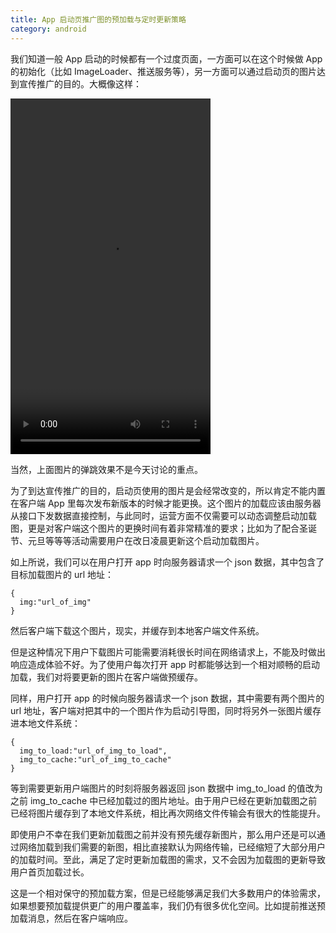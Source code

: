 ```yaml
---
title: App 启动页推广图的预加载与定时更新策略
category: android
---
```


我们知道一般 App 启动的时候都有一个过度页面，一方面可以在这个时候做 App 的初始化（比如 ImageLoader、推送服务等），另一方面可以通过启动页的图片达到宣传推广的目的。大概像这样：
<!--more-->

<video width="320" height="569" controls="controls">
<source src="/i/2015-12-17-1.mp4" type="video/mp4" />
</video>

当然，上面图片的弹跳效果不是今天讨论的重点。

为了到达宣传推广的目的，启动页使用的图片是会经常改变的，所以肯定不能内置在客户端 App 里每次发布新版本的时候才能更换。这个图片的加载应该由服务器从接口下发数据直接控制，与此同时，运营方面不仅需要可以动态调整启动加载图，更是对客户端这个图片的更换时间有着非常精准的要求；比如为了配合圣诞节、元旦等等等活动需要用户在改日凌晨更新这个启动加载图片。

如上所说，我们可以在用户打开 app 时向服务器请求一个 json 数据，其中包含了目标加载图片的 url 地址：

```
{
  img:"url_of_img"
}
```

然后客户端下载这个图片，现实，并缓存到本地客户端文件系统。

但是这种情况下用户下载图片可能需要消耗很长时间在网络请求上，不能及时做出响应造成体验不好。为了使用户每次打开 app 时都能够达到一个相对顺畅的启动加载，我们对将要更新的图片在客户端做预缓存。

同样，用户打开 app 的时候向服务器请求一个 json 数据，其中需要有两个图片的 url 地址，客户端对把其中的一个图片作为启动引导图，同时将另外一张图片缓存进本地文件系统：

```
{
  img_to_load:"url_of_img_to_load",
  img_to_cache:"url_of_img_to_cache"
}
```

等到需要更新用户端图片的时刻将服务器返回 json 数据中 img_to_load 的值改为之前 img_to_cache 中已经加载过的图片地址。由于用户已经在更新加载图之前已经将图片缓存到了本地文件系统，相比再次网络文件传输会有很大的性能提升。

即使用户不幸在我们更新加载图之前并没有预先缓存新图片，那么用户还是可以通过网络加载到我们需要的新图，相比直接默认为网络传输，已经缩短了大部分用户的加载时间。至此，满足了定时更新加载图的需求，又不会因为加载图的更新导致用户首页加载过长。

这是一个相对保守的预加载方案，但是已经能够满足我们大多数用户的体验需求，如果想要预加载提供更广的用户覆盖率，我们仍有很多优化空间。比如提前推送预加载消息，然后在客户端响应。
